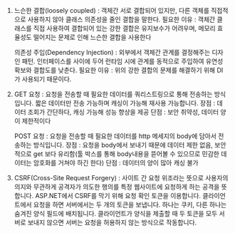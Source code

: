 1. 느슨한 결합(loosely coupled) : 객체간 서로 결합되어 있지만, 다른 객체를 직접적으로 사용하지 않아 클래스 의존성을 줄인 결합을 말한다.
   필요한 이유 : 객체간 클래스를 직접 사용하여 결합되어 있는 강한 결합은 유지보수가 어려우며, 메모리 효율성도 떨어지는 문제로 인해 느슨한 결합을 사용한다

   의존성 주입(Dependency Injection) : 외부에서 객체간 관계를 결정해주는 디자인 패턴. 인터페이스를 사이에 두어 런타임 시에 관계를 동적으로 주입하여 유연성 확보와 결합도를 낮춘다.
   필요한 이유 : 위의 강한 결합의 문제를 해결하기 위해 DI가 사용되기 때문이다.

2. GET 요청 : 요청을 전송할 때 필요한 데이터를 쿼리스트링으로 통해 전송하는 방식입니다. 짧은 데이터만 전송 가능하며 캐싱이 가능해 재사용 가능합니다.
   장점 : 데이터 조회가 간단하다, 캐싱 가능해 성능 향상을 제공
   단점 : 보안 취약성, 데이터 양이 제한적이다

   POST 요청 : 요청을 전송할 때 필요한 데이터를 http 메세지의 body에 담아서 전송하는 방식입니다.
   장점 : 요청을 body에서 보내기 때문에 데이터 제한 없음, 보안적으로 get 보다 유리함(툴 박스를 통해 body내용을 뜯어볼 수 있으므로 민감한 데이터는 암호화를 거쳐야 하긴 한다)
   단점 : 데이터의 양이 많아 캐싱 불가

3. CSRF(Cross-Site Request Forgery) : 사이트 간 요청 위조라는 뜻으로 사용자의 의지와 무관하게 공격자가 의도한 행의를 특정 웹사이트에 요청하게 하는 공격을 뜻합니다.
   ASP.NET에서 CSRF를 막기 위해 요청 확인 토큰을 이용합니다. 클라이언트에서 요청을 하면 서버에서는 두 개의 토큰을 보냅니다. 하나는 쿠키, 다른 하나는 숨겨진 양식 필드에 배치됩니다.
   클라이언트가 양식을 제출할 때 두 토큰을 모두 서버로 보내지 않으면 서버는 요청을 허용하지 않는 방식으로 작동합니다. 

   